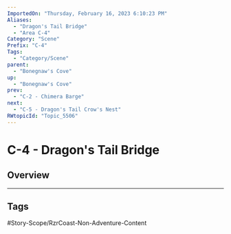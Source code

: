 ```yaml
---
ImportedOn: "Thursday, February 16, 2023 6:10:23 PM"
Aliases:
  - "Dragon's Tail Bridge"
  - "Area C-4"
Category: "Scene"
Prefix: "C-4"
Tags:
  - "Category/Scene"
parent:
  - "Bonegnaw's Cove"
up:
  - "Bonegnaw's Cove"
prev:
  - "C-2 - Chimera Barge"
next:
  - "C-5 - Dragon's Tail Crow's Nest"
RWtopicId: "Topic_5506"
---
```

# C-4 - Dragon's Tail Bridge
## Overview

---
## Tags
#Story-Scope/RzrCoast-Non-Adventure-Content

